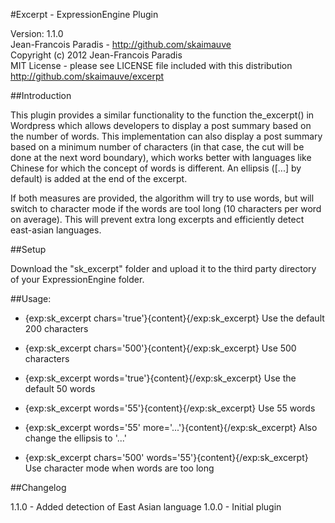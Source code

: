 #Excerpt - ExpressionEngine Plugin

Version: 1.1.0<br />
Jean-Francois Paradis - http://github.com/skaimauve<br />
Copyright (c) 2012 Jean-Francois Paradis<br />
MIT License - please see LICENSE file included with this distribution<br />
http://github.com/skaimauve/excerpt

##Introduction

This plugin provides a similar functionality to the function the_excerpt() in Wordpress which
allows developers to display a post summary based on the number of words. This implementation
can also display a post summary based on a minimum number of characters (in that case, the
cut will be done at the next word boundary), which works better with languages like Chinese 
for which the concept of words is different. An ellipsis ([...] by default) is added at the
end of the excerpt.

If both measures are provided, the algorithm will try to use words, but will switch to 
character mode if the words are tool long (10 characters per word on average). This will
prevent extra long excerpts and efficiently detect east-asian languages. 

##Setup

Download the "sk_excerpt" folder and upload it to the third party directory of your ExpressionEngine folder.

##Usage:
* {exp:sk_excerpt chars='true'}{content}{/exp:sk_excerpt}   Use the default 200 characters
* {exp:sk_excerpt chars='500'}{content}{/exp:sk_excerpt}    Use 500 characters

* {exp:sk_excerpt words='true'}{content}{/exp:sk_excerpt}   Use the default 50 words
* {exp:sk_excerpt words='55'}{content}{/exp:sk_excerpt}     Use 55 words

* {exp:sk_excerpt words='55' more='...'}{content}{/exp:sk_excerpt}   Also change the ellipsis to '...'

* {exp:sk_excerpt chars='500' words='55'}{content}{/exp:sk_excerpt}   Use character mode when words are too long

##Changelog

1.1.0 - Added detection of East Asian language
1.0.0 - Initial plugin